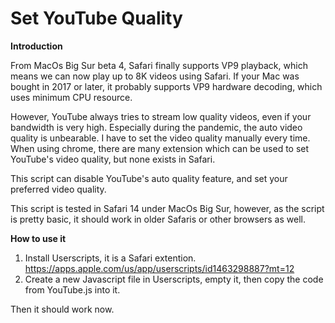 # Set YouTube Quality
**Introduction**

From MacOs Big Sur beta 4, Safari finally supports VP9 playback, which means we can now play up to 8K videos using Safari. If your Mac was bought in 2017 or later, it probably supports VP9 hardware decoding, which uses minimum CPU resource. 

However, YouTube always tries to stream low quality videos, even if your bandwidth is very high. Especially during the pandemic, the auto video quality is unbearable. I have to set the video quality manually every time. When using chrome, there are many extension which can be used to set YouTube's video quality, but none exists in Safari.

This script can disable YouTube's auto quality feature, and set your preferred video quality.

This script is tested in Safari 14 under MacOs Big Sur, however, as the script is pretty basic, it should work in older Safaris or other browsers as well.

**How to use it**
1. Install Userscripts, it is a Safari extention.
https://apps.apple.com/us/app/userscripts/id1463298887?mt=12
2. Create a new Javascript file in Userscripts, empty it, then copy the code from YouTube.js into it.

Then it should work now.
